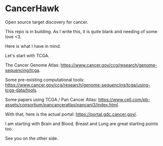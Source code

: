 # CancerHawk
Open source target discovery for cancer.


This repo is in building. As I write this, it is quite blank and needing of some love <3. 

Here is what I have in mind.

Let's start with TCGA. 

The Cancer Genome Atlas: https://www.cancer.gov/ccg/research/genome-sequencing/tcga. 

Some pre-existing computational tools: https://www.cancer.gov/ccg/research/genome-sequencing/tcga/using-tcga-data/tools.

Some papers using TCGA / Pan Cancer Atlas: https://www.cell.com/pb-assets/consortium/pancanceratlas/pancani3/index.html.

With that, here is the actual portal: https://portal.gdc.cancer.gov/. 

I am starting with Brain and Blood. Breast and Lung are great starting points too.

See you on the other side. 
